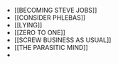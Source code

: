 - [[BECOMING STEVE JOBS]] 
- [[CONSIDER PHLEBAS]]
- [[LYING]] 
- [[ZERO TO ONE]]
- [[SCREW BUSINESS AS USUAL]]
- [[THE PARASITIC MIND]]
- 








